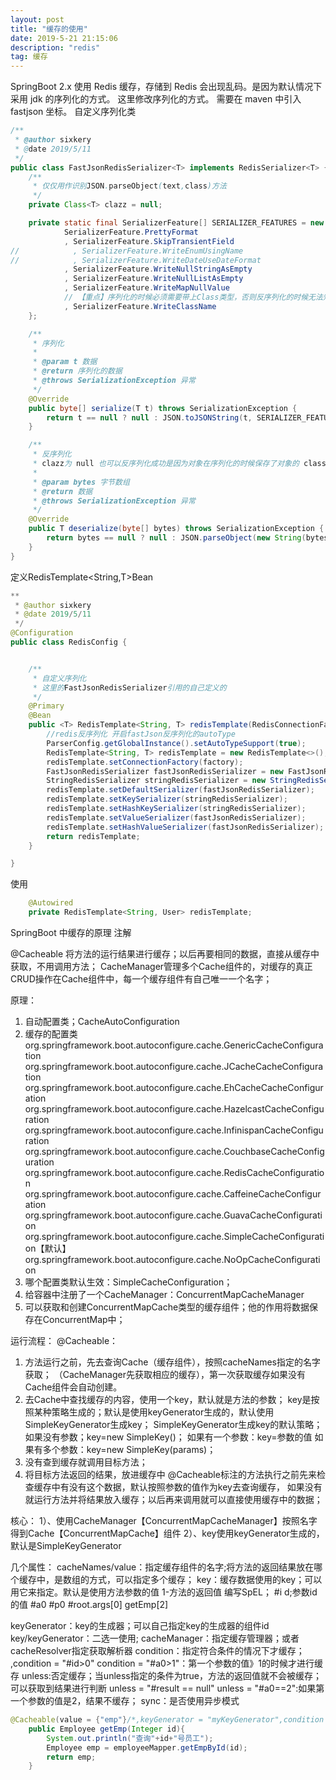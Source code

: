 ```yaml
---
layout: post
title: "缓存的使用"
date: 2019-5-21 21:15:06 
description: "redis"
tag: 缓存
---
```


SpringBoot 2.x 使用 Redis 缓存，存储到 Redis 会出现乱码。是因为默认情况下采用 jdk 的序列化的方式。
这里修改序列化的方式。
需要在 maven 中引入 fastjson 坐标。
自定义序列化类
```java
/**
 * @author sixkery
 * @date 2019/5/11
 */
public class FastJsonRedisSerializer<T> implements RedisSerializer<T> {
    /**
     * 仅仅用作识别JSON.parseObject(text,class)方法
     */
    private Class<T> clazz = null;

    private static final SerializerFeature[] SERIALIZER_FEATURES = new SerializerFeature[]{
            SerializerFeature.PrettyFormat
            , SerializerFeature.SkipTransientField
//            , SerializerFeature.WriteEnumUsingName
//            , SerializerFeature.WriteDateUseDateFormat
            , SerializerFeature.WriteNullStringAsEmpty
            , SerializerFeature.WriteNullListAsEmpty
            , SerializerFeature.WriteMapNullValue
            // 【重点】序列化的时候必须需要带上Class类型，否则反序列化的时候无法知道Class类型
            , SerializerFeature.WriteClassName
    };

    /**
     * 序列化
     *
     * @param t 数据
     * @return 序列化的数据
     * @throws SerializationException 异常
     */
    @Override
    public byte[] serialize(T t) throws SerializationException {
        return t == null ? null : JSON.toJSONString(t, SERIALIZER_FEATURES).getBytes(StandardCharsets.UTF_8);
    }

    /**
     * 反序列化
     * clazz为 null 也可以反序列化成功是因为对象在序列化的时候保存了对象的 class
     *
     * @param bytes 字节数组
     * @return 数据
     * @throws SerializationException 异常
     */
    @Override
    public T deserialize(byte[] bytes) throws SerializationException {
        return bytes == null ? null : JSON.parseObject(new String(bytes, StandardCharsets.UTF_8), clazz);
    }
}

```
定义RedisTemplate<String,T>Bean
```java
**
 * @author sixkery
 * @date 2019/5/11
 */
@Configuration
public class RedisConfig {


    /**
     * 自定义序列化
     * 这里的FastJsonRedisSerializer引用的自己定义的
     */
    @Primary
    @Bean
    public <T> RedisTemplate<String, T> redisTemplate(RedisConnectionFactory factory) {
        //redis反序列化 开启fastJson反序列化的autoType
        ParserConfig.getGlobalInstance().setAutoTypeSupport(true);
        RedisTemplate<String, T> redisTemplate = new RedisTemplate<>();
        redisTemplate.setConnectionFactory(factory);
        FastJsonRedisSerializer fastJsonRedisSerializer = new FastJsonRedisSerializer<T>();
        StringRedisSerializer stringRedisSerializer = new StringRedisSerializer();
        redisTemplate.setDefaultSerializer(fastJsonRedisSerializer);
        redisTemplate.setKeySerializer(stringRedisSerializer);
        redisTemplate.setHashKeySerializer(stringRedisSerializer);
        redisTemplate.setValueSerializer(fastJsonRedisSerializer);
        redisTemplate.setHashValueSerializer(fastJsonRedisSerializer);
        return redisTemplate;
    }

}

```
使用 
```java
    @Autowired
    private RedisTemplate<String, User> redisTemplate;
```

SpringBoot 中缓存的原理
注解

@Cacheable
将方法的运行结果进行缓存；以后再要相同的数据，直接从缓存中获取，不用调用方法；
CacheManager管理多个Cache组件的，对缓存的真正CRUD操作在Cache组件中，每一个缓存组件有自己唯一一个名字；

 原理：
1. 自动配置类；CacheAutoConfiguration
2. 缓存的配置类
org.springframework.boot.autoconfigure.cache.GenericCacheConfiguration
org.springframework.boot.autoconfigure.cache.JCacheCacheConfiguration
org.springframework.boot.autoconfigure.cache.EhCacheCacheConfiguration org.springframework.boot.autoconfigure.cache.HazelcastCacheConfiguration
org.springframework.boot.autoconfigure.cache.InfinispanCacheConfiguration
org.springframework.boot.autoconfigure.cache.CouchbaseCacheConfiguration
org.springframework.boot.autoconfigure.cache.RedisCacheConfiguration
org.springframework.boot.autoconfigure.cache.CaffeineCacheConfiguration
org.springframework.boot.autoconfigure.cache.GuavaCacheConfiguration
 org.springframework.boot.autoconfigure.cache.SimpleCacheConfiguration【默认】
org.springframework.boot.autoconfigure.cache.NoOpCacheConfiguration
3. 哪个配置类默认生效：SimpleCacheConfiguration；
4. 给容器中注册了一个CacheManager：ConcurrentMapCacheManager
5. 可以获取和创建ConcurrentMapCache类型的缓存组件；他的作用将数据保存在ConcurrentMap中；

运行流程：
@Cacheable：
1. 方法运行之前，先去查询Cache（缓存组件），按照cacheNames指定的名字获取；
（CacheManager先获取相应的缓存），第一次获取缓存如果没有Cache组件会自动创建。
 2. 去Cache中查找缓存的内容，使用一个key，默认就是方法的参数；
key是按照某种策略生成的；默认是使用keyGenerator生成的，默认使用SimpleKeyGenerator生成key；
SimpleKeyGenerator生成key的默认策略；
如果没有参数；key=new SimpleKey()；
如果有一个参数：key=参数的值
如果有多个参数：key=new SimpleKey(params)；
3. 没有查到缓存就调用目标方法；
4. 将目标方法返回的结果，放进缓存中
@Cacheable标注的方法执行之前先来检查缓存中有没有这个数据，默认按照参数的值作为key去查询缓存，
如果没有就运行方法并将结果放入缓存；以后再来调用就可以直接使用缓存中的数据；

核心：
  1）、使用CacheManager【ConcurrentMapCacheManager】按照名字得到Cache【ConcurrentMapCache】组件
  2）、key使用keyGenerator生成的，默认是SimpleKeyGenerator

  几个属性：
cacheNames/value：指定缓存组件的名字;将方法的返回结果放在哪个缓存中，是数组的方式，可以指定多个缓存；
key：缓存数据使用的key；可以用它来指定。默认是使用方法参数的值  1-方法的返回值
编写SpEL； #i d;参数id的值   #a0  #p0  #root.args[0]  getEmp[2]
    
 keyGenerator：key的生成器；可以自己指定key的生成器的组件id
                  key/keyGenerator：二选一使用;
          cacheManager：指定缓存管理器；或者cacheResolver指定获取解析器
         condition：指定符合条件的情况下才缓存；
                  ,condition = "#id>0"
         condition = "#a0>1"：第一个参数的值》1的时候才进行缓存
unless:否定缓存；当unless指定的条件为true，方法的返回值就不会被缓存；可以获取到结果进行判断
             unless = "#result == null"
            unless = "#a0==2":如果第一个参数的值是2，结果不缓存；
     sync：是否使用异步模式
```java
@Cacheable(value = {"emp"}/*,keyGenerator = "myKeyGenerator",condition = "#a0>1",unless = "#a0==2"*/)
    public Employee getEmp(Integer id){
        System.out.println("查询"+id+"号员工");
        Employee emp = employeeMapper.getEmpById(id);
        return emp;
    }
```